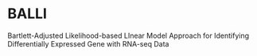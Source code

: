 # BALLI
Bartlett-Adjusted Likelihood-based LInear Model Approach for Identifying Differentially Expressed Gene with RNA-seq Data
